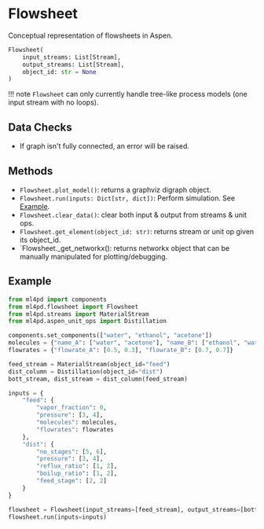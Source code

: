 # Flowsheet
Conceptual representation of flowsheets in Aspen.

```python
Flowsheet(
    input_streams: List[Stream],
    output_streams: List[Stream],
    object_id: str = None
)
```

!!! note
    `Flowsheet` can only currently handle tree-like process
    models (one input stream with no loops).

## Data Checks
- If graph isn't fully connected, an error will be raised.

## Methods

- `Flowsheet.plot_model()`: returns a graphviz digraph object.
- `Flowsheet.run(inputs: Dict[str, dict])`: Perform simulation. See [Example](#example).
- `Flowsheet.clear_data()`: clear both input & output from streams & unit ops.
- `Flowsheet.get_element(object_id: str)`: returns stream or unit op given its object_id.
- `Flowsheet._get_networkx(): returns networkx object that can be manually manipulated for plotting/debugging.

## Example
```python
from ml4pd import components
from ml4pd.flowsheet import Flowsheet
from ml4pd.streams import MaterialStream
from ml4pd.aspen_unit_ops import Distillation

components.set_components(["water", "ethanol", "acetone"])
molecules = {"name_A": ["water", "acetone"], "name_B": ["ethanol", "water"]}
flowrates = {"flowrate_A": [0.5, 0.3], "flowrate_B": [0.7, 0.7]}

feed_stream = MaterialStream(object_id="feed")
dist_column = Distillation(object_id="dist")
bott_stream, dist_stream = dist_column(feed_stream)

inputs = {
    "feed": {
        "vapor_fraction": 0,
        "pressure": [3, 4],
        "molecules": molecules,
        "flowrates": flowrates
    },
    "dist": {
        "no_stages": [5, 6],
        "pressure": [3, 4],
        "reflux_ratio": [1, 2],
        "boilup_ratio": [1, 2],
        "feed_stage": [2, 2]
    }
}

flowsheet = Flowsheet(input_streams=[feed_stream], output_streams=[bott_stream, dist_stream])
flowsheet.run(inputs=inputs)

```

